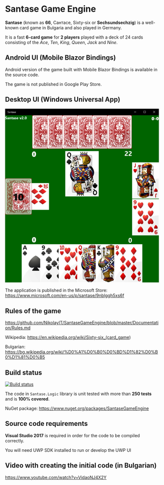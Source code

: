 # Santase Game Engine

**Santase** (known as **66**, Сантасе, Sixty-six or **Sechsundsechzig**) is a well-known card game in Bulgaria and also played in Germany.

It is a fast **6-card game** for **2 players** played with a deck of 24 cards consisting of the _Ace_, _Ten_, _King_, _Queen_, _Jack_ and _Nine_.

## Android UI (Mobile Blazor Bindings)

Android version of the game built with Mobile Blazor Bindings is available in the source code.

The game is not published in Google Play Store.

## Desktop UI (Windows Universal App)

![Santase desktop screenshot](https://github.com/NikolayIT/SantaseGameEngine/blob/master/Documentation/Screenshots/Desktop_1.png?raw=true)

The application is published in the Microsoft Store: <https://www.microsoft.com/en-us/p/santase/9nblggh5xs6f>

## Rules of the game

<https://github.com/NikolayIT/SantaseGameEngine/blob/master/Documentation/Rules.md>

Wikipedia: <https://en.wikipedia.org/wiki/Sixty-six_(card_game>)

Bulgarian: <https://bg.wikipedia.org/wiki/%D0%A1%D0%B0%D0%BD%D1%82%D0%B0%D1%81%D0%B5>

## Build status

[![Build status](https://ci.appveyor.com/api/projects/status/sm52qf5lrl9891em?svg=true)](https://ci.appveyor.com/project/NikolayIT/santasegameengine)

The code in `Santase.Logic` library is unit tested with more than **250 tests** and is **100% covered**.

NuGet package: <https://www.nuget.org/packages/SantaseGameEngine>

## Source code requirements

**Visual Studio 2017** is required in order for the code to be compiled correctly.

You will need UWP SDK installed to run or develop the UWP UI

## Video with creating the initial code (in Bulgarian)

<https://www.youtube.com/watch?v=VidaoNJ4X2Y>
